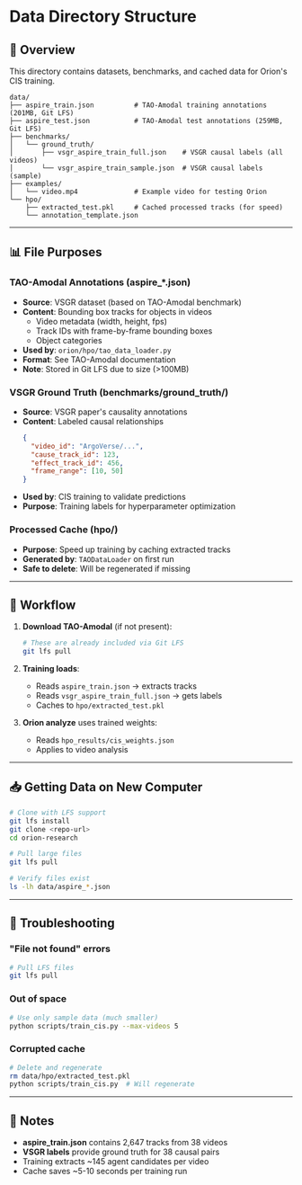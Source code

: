 # Data Directory Structure

## 📁 Overview

This directory contains datasets, benchmarks, and cached data for Orion's CIS training.

```
data/
├── aspire_train.json          # TAO-Amodal training annotations (201MB, Git LFS)
├── aspire_test.json           # TAO-Amodal test annotations (259MB, Git LFS)
├── benchmarks/
│   └── ground_truth/
│       ├── vsgr_aspire_train_full.json    # VSGR causal labels (all videos)
│       └── vsgr_aspire_train_sample.json  # VSGR causal labels (sample)
├── examples/
│   └── video.mp4              # Example video for testing Orion
└── hpo/
    ├── extracted_test.pkl     # Cached processed tracks (for speed)
    └── annotation_template.json
```

---

## 📊 File Purposes

### **TAO-Amodal Annotations** (aspire_*.json)
- **Source**: VSGR dataset (based on TAO-Amodal benchmark)
- **Content**: Bounding box tracks for objects in videos
  - Video metadata (width, height, fps)
  - Track IDs with frame-by-frame bounding boxes
  - Object categories
- **Used by**: `orion/hpo/tao_data_loader.py`
- **Format**: See TAO-Amodal documentation
- **Note**: Stored in Git LFS due to size (>100MB)

### **VSGR Ground Truth** (benchmarks/ground_truth/)
- **Source**: VSGR paper's causality annotations
- **Content**: Labeled causal relationships
  ```json
  {
    "video_id": "ArgoVerse/...",
    "cause_track_id": 123,
    "effect_track_id": 456,
    "frame_range": [10, 50]
  }
  ```
- **Used by**: CIS training to validate predictions
- **Purpose**: Training labels for hyperparameter optimization

### **Processed Cache** (hpo/)
- **Purpose**: Speed up training by caching extracted tracks
- **Generated by**: `TAODataLoader` on first run
- **Safe to delete**: Will be regenerated if missing

---

## 🔄 Workflow

1. **Download TAO-Amodal** (if not present):
   ```bash
   # These are already included via Git LFS
   git lfs pull
   ```

2. **Training loads**:
   - Reads `aspire_train.json` → extracts tracks
   - Reads `vsgr_aspire_train_full.json` → gets labels
   - Caches to `hpo/extracted_test.pkl`

3. **Orion analyze** uses trained weights:
   - Reads `hpo_results/cis_weights.json`
   - Applies to video analysis

---

## 📥 Getting Data on New Computer

```bash
# Clone with LFS support
git lfs install
git clone <repo-url>
cd orion-research

# Pull large files
git lfs pull

# Verify files exist
ls -lh data/aspire_*.json
```

---

## 🔧 Troubleshooting

### "File not found" errors
```bash
# Pull LFS files
git lfs pull
```

### Out of space
```bash
# Use only sample data (much smaller)
python scripts/train_cis.py --max-videos 5
```

### Corrupted cache
```bash
# Delete and regenerate
rm data/hpo/extracted_test.pkl
python scripts/train_cis.py  # Will regenerate
```

---

## 📝 Notes

- **aspire_train.json** contains 2,647 tracks from 38 videos
- **VSGR labels** provide ground truth for 38 causal pairs
- Training extracts ~145 agent candidates per video
- Cache saves ~5-10 seconds per training run
